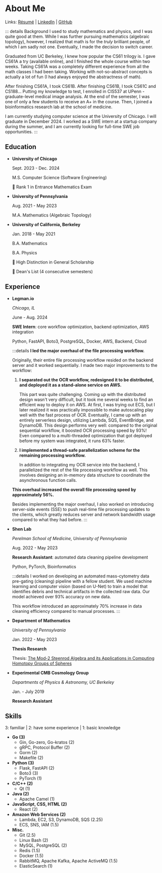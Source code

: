 <div class="about">

# About Me

Links: <a href="/files/resume.pdf" target="_blank" rel="noreferrer">Résumé</a> | [LinkedIn](https://www.linkedin.com/in/yinfeng-lu/) | [GitHub](https://github.com/soondubu137)

::: details Background
I used to study mathematics and physics, and I was quite good at them. While I was further pursuing mathematics (algebraic topology), however, I realized that math is for the *truly* brilliant people, of which I am sadly not one. Eventually, I made the decision to switch career.

Graduated from UC Berkeley, I knew how popular the CS61 trilogy is. I gave CS61A a try (available online), and I finished the whole course within two weeks. Taking CS61A was a completely different experience from all the math classes I had been taking. Working with not-so-abstract concepts is actually a lot of fun (I had always enjoyed the abstractness of math).

After finishing CS61A, I took CS61B. After finishing CS61B, I took CS61C and CS188... Putting my knowledge to test, I enrolled in CIS537 at UPenn - graduate-level medical image analysis. At the end of the semester, I was one of only a few students to receive an A+ in the course. Then, I joined a bioinformatics research lab at the school of medicine.

I am currently studying computer science at the University of Chicago. I will graduate in December 2024. I worked as a SWE intern at a startup company during the summer, and I am currently looking for full-time SWE job opportunities.
:::

<div class="education-and-experience">

## Education

- **University of Chicago**

  Sept. 2023 - Dec. 2024

  M.S. Computer Science (Software Engineering)

  🏅 Rank 1 in Entrance Mathematics Exam

- **University of Pennsylvania**

  Aug. 2021 - May 2023

  M.A. Mathematics (Algebraic Topology)

- **University of California, Berkeley**

  Jan. 2018 - May 2021

  B.A. Mathematics

  B.A. Physics

  🏅 High Distinction in General Scholarship

  🏅 Dean's List (4 consecutive semesters)

## Experience

- **Legman.io**

  *Chicago, IL*

  June - Aug. 2024

  **SWE Intern**: core workflow optimization, backend optimization, AWS integration

  Python, FastAPI, Boto3, PostgreSQL, Docker, AWS, Backend, Cloud

  :::details
  **I led the major overhaul of the file processing workflow.**

  Originally, their entire file processing workflow resided on the backend server and it worked sequentially. I made two major improvements to the workflow:

  1. **I separated out the OCR workflow, redesigned it to be distributed, and deployed it as a stand-alone service on AWS.**
  
     This part was quite challenging. Coming up with the distributed design wasn't very difficult, but it took me several weeks to find an efficient way to deploy it on AWS. At first, I was trying out ECS, but I later realized it was practically impossible to make autoscaling play well with the fast process of OCR. Eventually, I came up with an entirely serverless design, utilizing Lambda, SQS, EventBridge, and DynamoDB. This design performs very well: compared to the original sequential workflow, it boosted OCR processing speed by 93%! Even compared to a multi-threaded optimization that got deployed before my system was integrated, it runs 63% faster.

  2. **I implemented a thread-safe parallelization scheme for the remaining processing workflow.**

     In addition to integrating my OCR service into the backend, I parallelized the rest of the file processing workflow as well. This involves designing an in-memory data structure to coordinate the asynchronous function calls.

  **This overhaul increased the overall file processing speed by approximately 56%.**

  Besides implementing the major overhaul, I also worked on introducing server-side events (SSE) to push real-time file processing updates to the clients, which greatly reduces server and network bandwidth usage compared to what they had before.
  :::

- **Shen Lab**

  *Perelman School of Medicine, University of Pennsylvania*

  Aug. 2022 - May 2023

  **Research Assistant**: automated data cleaning pipeline development

  Python, PyTorch, Bioinformatics

  :::details
  I worked on developing an automated mass-cytometry data pre-gating (cleaning) pipeline with a fellow student. We used machine learning and computer vision (based on U-Net) to train a model that identifies debris and technical artifacts in the collected raw data. Our model achieved over 93% accuracy on new data.

  This workflow introduced an approximately 70% increase in data cleaning efficiency compared to manual processes.
  :::

- **Department of Mathematics**

  *University of Pennsylvania*

  Jan. 2022 - May 2023

  **Thesis Research**

  Thesis: <a href="/files/Thesis.pdf" target="_blank" rel="noreferrer">The Mod-2 Steenrod Algebra and its Applications in Computing Homotopy Groups of Spheres</a>

- **Experimental CMB Cosmology Group**

  *Departments of Physics & Astronomy, UC Berkeley*

  Jan. - July 2019

  **Research Assistant**

</div>

## Skills

3: familiar | 2: have some experience | 1: basic knowledge

- **Go (3)**
  - Gin, Go-zero, Go-kratos (2)
  - gRPC, Protocol Buffer (2)
  - Gorm (2)
  - Makefile (2)
- **Python (3)**
  - Flask, FastAPI (2)
  - Boto3 (3)
  - PyTorch (1)
- **C/C++ (2)**
  - Qt (1)
- **Java (2)**
  - Apache Camel (1)
- **JavaScript, CSS, HTML (2)**
  - React (2)
- **Amazon Web Services (2)**
  - Lambda, EC2, S3, DynamoDB, SQS (2.25)
  - ECS, SNS, IAM (1.5)
- **Misc.**
  - Git (2.5)
  - Linux Bash (2)
  - MySQL, PostgreSQL (2)
  - Redis (1.5)
  - Docker (1.5)
  - RabbitMQ, Apache Kafka, Apache ActiveMQ (1.5)
  - ElasticSearch (1)

</div>
